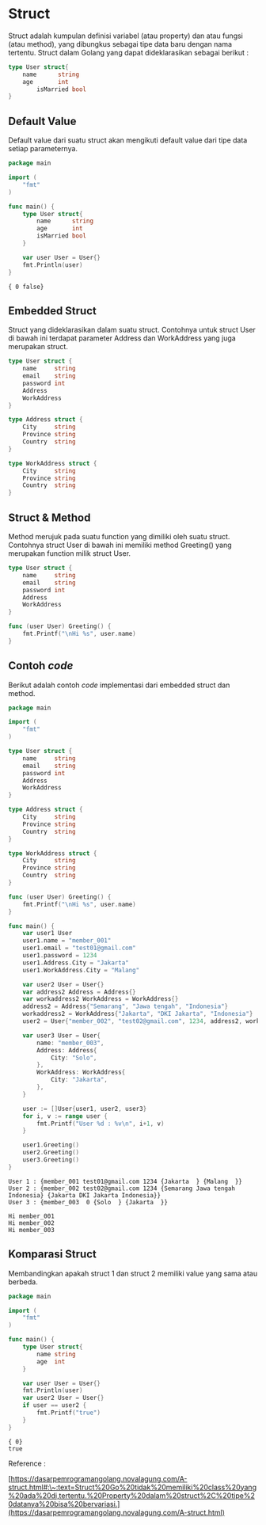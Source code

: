 # Struct

Struct adalah kumpulan definisi variabel (atau property) dan atau fungsi (atau method), yang dibungkus sebagai tipe data baru dengan nama tertentu. Struct dalam Golang yang dapat dideklarasikan sebagai berikut :

```go
type User struct{
	name      string
	age       int
    	isMarried bool
}
```

## Default Value

Default value dari suatu struct akan mengikuti default value dari tipe data setiap parameternya.

```go
package main

import (
	"fmt"
)

func main() {
	type User struct{
		name      string
		age       int
		isMarried bool
	}

	var user User = User{}
	fmt.Println(user)
}
```

```
{ 0 false}
```

## Embedded Struct

Struct yang dideklarasikan dalam suatu struct. Contohnya untuk struct User di bawah ini terdapat parameter Address dan WorkAddress yang juga merupakan struct.

```go
type User struct {
    name     string
    email    string
    password int
    Address
    WorkAddress
}

type Address struct {
    City     string
    Province string
    Country  string
}

type WorkAddress struct {
    City     string
    Province string
    Country  string
}
```

## Struct & Method

Method merujuk pada suatu function yang dimiliki oleh suatu struct. Contohnya struct User di bawah ini memiliki method Greeting() yang merupakan function milik struct User.

```go
type User struct {
    name     string
    email    string
    password int
    Address
    WorkAddress
}

func (user User) Greeting() {
    fmt.Printf("\nHi %s", user.name)
}
```

## Contoh _code_

Berikut adalah contoh _code_ implementasi dari embedded struct dan method.

```go
package main

import (
	"fmt"
)

type User struct {
    name     string
    email    string
    password int
    Address
    WorkAddress
}

type Address struct {
    City     string
    Province string
    Country  string
}

type WorkAddress struct {
    City     string
    Province string
    Country  string
}

func (user User) Greeting() {
    fmt.Printf("\nHi %s", user.name)
}

func main() {
    var user1 User
    user1.name = "member_001"
    user1.email = "test01@gmail.com"
    user1.password = 1234
    user1.Address.City = "Jakarta"
    user1.WorkAddress.City = "Malang"

    var user2 User = User{}
    var address2 Address = Address{}
    var workaddress2 WorkAddress = WorkAddress{}
    address2 = Address{"Semarang", "Jawa tengah", "Indonesia"}
    workaddress2 = WorkAddress{"Jakarta", "DKI Jakarta", "Indonesia"}
    user2 = User{"member_002", "test02@gmail.com", 1234, address2, workaddress2}

    var user3 User = User{
        name: "member_003",
        Address: Address{
            City: "Solo",
        },
        WorkAddress: WorkAddress{
            City: "Jakarta",
        },
    }

    user := []User{user1, user2, user3}
    for i, v := range user {
        fmt.Printf("User %d : %v\n", i+1, v)
    }

    user1.Greeting()
    user2.Greeting()
    user3.Greeting()
}
```

```
User 1 : {member_001 test01@gmail.com 1234 {Jakarta  } {Malang  }}
User 2 : {member_002 test02@gmail.com 1234 {Semarang Jawa tengah Indonesia} {Jakarta DKI Jakarta Indonesia}}
User 3 : {member_003  0 {Solo  } {Jakarta  }}

Hi member_001
Hi member_002
Hi member_003
```

## Komparasi Struct

Membandingkan apakah struct 1 dan struct 2 memiliki value yang sama atau berbeda.

```go
package main

import (
	"fmt"
)

func main() {
	type User struct{
		name string
		age  int
	}

	var user User = User{}
	fmt.Println(user)
	var user2 User = User{}
	if user == user2 {
		fmt.Printf("true")
	}
}
```

```
{ 0}
true
```

Reference :

[https://dasarpemrogramangolang.novalagung.com/A-struct.html#:\~:text=Struct%20Go%20tidak%20memiliki%20class%20yang%20ada%20di,tertentu.%20Property%20dalam%20struct%2C%20tipe%20datanya%20bisa%20bervariasi.](https://dasarpemrogramangolang.novalagung.com/A-struct.html)
